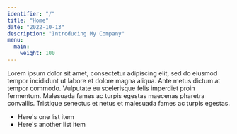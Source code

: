 ```yaml
---
identifier: "/"
title: "Home"
date: "2022-10-13"
description: "Introducing My Company"
menu:
  main:
    weight: 100
---
```


Lorem ipsum dolor sit amet, consectetur adipiscing elit, sed do eiusmod
tempor incididunt ut labore et dolore magna aliqua. Ante metus dictum at
tempor commodo. Vulputate eu scelerisque felis imperdiet proin fermentum.
Malesuada fames ac turpis egestas maecenas pharetra convallis. Tristique
senectus et netus et malesuada fames ac turpis egestas.

* Here's one list item
* Here's another list item
